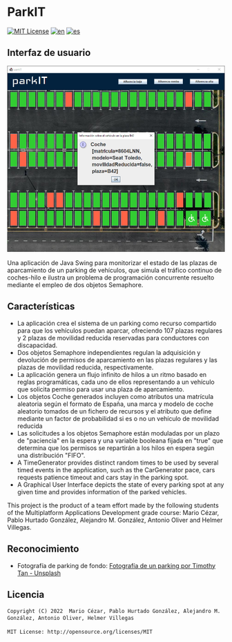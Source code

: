 ParkIT
===============
[![MIT License](https://img.shields.io/badge/License-MIT-green.svg)](https://choosealicense.com/licenses/mit/)
[![en](https://img.shields.io/badge/lang-en-red.svg)](https://github.com/alejandroMAD/parkit/blob/master/README.md)
[![es](https://img.shields.io/badge/lang-es-yellow.svg)](https://github.com/alejandroMAD/parkit/blob/master/README.es.md)

Interfaz de usuario
----------
![Captura de pantalla](/screenshot.png)

Una aplicación de Java Swing para monitorizar el estado de las plazas de aparcamiento de un parking de vehículos, que simula el tráfico continuo de coches-hilo e ilustra un problema de programación concurrente resuelto mediante el empleo de dos objetos Semaphore.

Características
-------------------
* La aplicación crea el sistema de un parking como recurso compartido para que los vehículos puedan aparcar, ofreciendo 107 plazas regulares y 2 plazas de movilidad reducida reservadas para conductores con discapacidad. 
* Dos objetos Semaphore independientes regulan la adquisición y devolución de permisos de aparcamiento en las plazas regulares y las plazas de movilidad reducida, respectivamente.
* La aplicación genera un flujo infinito de hilos a un ritmo basado en reglas programáticas, cada uno de ellos representando a un vehículo que solicita permiso para usar una plaza de aparcamiento.
* Los objetos Coche generados incluyen como atributos una matrícula aleatoria según el formato de España, una marca y modelo de coche aleatorio tomados de un fichero de recursos y el atributo que define mediante un factor de probabilidad si es o no un vehículo de movilidad reducida
* Las solicitudes a los objetos Semaphore están moduladas por un plazo de "paciencia" en la espera y una variable booleana fijada en "true" que determina que los permisos se repartirán a los hilos en espera según una distribución "FIFO".
* A TimeGenerator provides distinct random times to be used by several timed events in the appñication, such as the CarGenerator pace, cars requests patience timeout and cars stay in the parking spot.
* A Graphical User Interface depicts the state of every parking spot at any given time and provides information of the parked vehicles.

This project is the product of a team effort made by the following students of the Multiplatform Applications Development grade course: Mario Cézar, Pablo Hurtado González, Alejandro M. González, Antonio Oliver and Helmer Villegas.

Reconocimiento
-------------------

* Fotografía de parking de fondo: [Fotografía de un parking por Timothy Tan - Unsplash](https://unsplash.com/es/fotos/NvQjfWey2H8)

Licencia
--------
    Copyright (C) 2022  Mario Cézar, Pablo Hurtado González, Alejandro M. González, Antonio Oliver, Helmer Villegas
    
    MIT License: http://opensource.org/licenses/MIT
